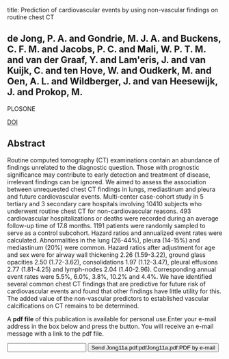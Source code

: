 title: Prediction of cardiovascular events by using non-vascular findings on routine chest CT

## de Jong, P. A. and Gondrie, M. J. A. and Buckens, C. F. M. and Jacobs, P. C. and Mali, W. P. T. M. and van der Graaf, Y. and Lam'eris, J. and van Kuijk, C. and ten Hove, W. and Oudkerk, M. and Oen, A. L. and Wildberger, J. and van Heesewijk, J. and Prokop, M.
PLOSONE

<a href="https://doi.org/10.1371/journal.pone.0026036">DOI</a>

## Abstract
Routine computed tomography (CT) examinations contain an abundance of findings unrelated to the diagnostic question. Those with prognostic significance may contribute to early detection and treatment of disease, irrelevant findings can be ignored. We aimed to assess the association between unrequested chest CT findings in lungs, mediastinum and pleura and future cardiovascular events. Multi-center case-cohort study in 5 tertiary and 3 secondary care hospitals involving 10410 subjects who underwent routine chest CT for non-cardiovascular reasons. 493 cardiovascular hospitalizations or deaths were recorded during an average follow-up time of 17.8 months. 1191 patients were randomly sampled to serve as a control subcohort. Hazard ratios and annualized event rates were calculated. Abnormalities in the lung (26-44%), pleura (14-15%) and mediastinum (20%) were common. Hazard ratios after adjustment for age and sex were for airway wall thickening 2.26 (1.59-3.22), ground glass opacities 2.50 (1.72-3.62), consolidations 1.97 (1.12-3.47), pleural effusions 2.77 (1.81-4.25) and lymph-nodes 2.04 (1.40-2.96). Corresponding annual event rates were 5.5%, 6.0%, 3.8%, 10.2% and 4.4%. We have identified several common chest CT findings that are predictive for future risk of cardiovascular events and found that other findings have little utility for this. The added value of the non-vascular predictors to established vascular calcifications on CT remains to be determined.

A <b>pdf file</b> of this publication is available for personal use.Enter your e-mail address in the box below and press the button. You will receive an e-mail message with a link to the pdf file.
<form action="sender.php">  <input type="text" name="email">  <input type="submit" value="Send Jong11a.pdf:pdfJong11a.pdf:PDF by e-mail"></form>